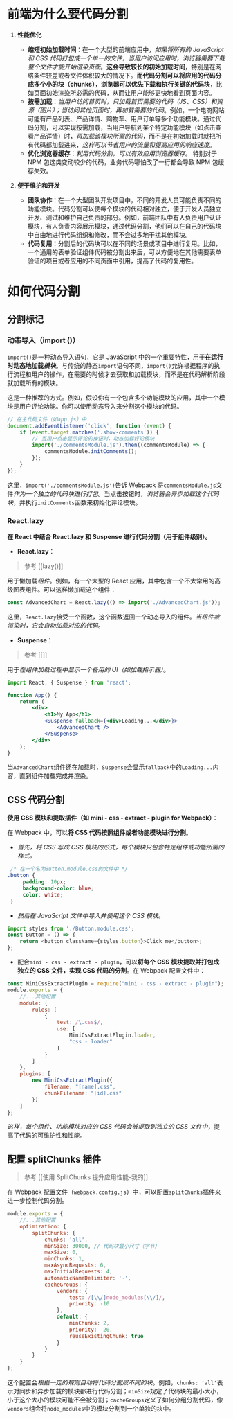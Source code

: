 # 前端为什么要代码分割

1. **性能优化**

    - **缩短初始加载时间**：在一个大型的前端应用中，*如果将所有的 JavaScript 和 CSS 代码打包成一个单一的文件，当用户访问应用时，浏览器需要下载整个文件才能开始渲染页面*。**这会导致较长的初始加载时间**，特别是在网络条件较差或者文件体积较大的情况下。**而代码分割可以将应用的代码分成多个小的块（chunks），浏览器可以优先下载和执行关键的代码块**，比如页面初始渲染所必需的代码，从而让用户能够更快地看到页面内容。
    - **按需加载**：*当用户访问首页时，只加载首页需要的代码（JS、CSS）和资源（图片）；当访问其他页面时，再加载需要的代码*。例如，一个电商网站可能有产品列表、产品详情、购物车、用户订单等多个功能模块。通过代码分割，可以实现按需加载，当用户导航到某个特定功能模块（如点击查看产品详情）时，*再加载该模块所需的代码*，而不是在初始加载时就把所有代码都加载进来，*这样可以节省用户的流量和提高应用的响应速度*。
    - **优化浏览器缓存**：*利用代码分割，可以有效应用浏览器缓存。* 特别对于 NPM 包这类变动较少的代码，业务代码哪怕改了一行都会导致 NPM 包缓存失效。

2. **便于维护和开发**
    
    - **团队协作**：在一个大型团队开发项目中，不同的开发人员可能负责不同的功能模块。代码分割可以使每个模块的代码相对独立，便于开发人员独立开发、测试和维护自己负责的部分。例如，前端团队中有人负责用户认证模块，有人负责内容展示模块，通过代码分割，他们可以在自己的代码块中自由地进行代码组织和修改，而不会过多地干扰其他模块。
    - **代码复用**：分割后的代码块可以在不同的场景或项目中进行复用。比如，一个通用的表单验证组件代码被分割出来后，可以方便地在其他需要表单验证的项目或者应用的不同页面中引用，提高了代码的复用性。

# 如何代码分割

## 分割标记

### 动态导入（import ()）

`import()`是一种动态导入语句，它是 JavaScript 中的一个重要特性，用于**在运行时动态地加载*模块***。与传统的静态`import`语句不同，`import()`允许根据程序的执行流程和用户的操作，在需要的时候才去获取和加载模块，而不是在代码解析阶段就加载所有的模块。

这是一种推荐的方式。例如，假设你有一个包含多个功能模块的应用，其中一个模块是用户评论功能。你可以使用动态导入来分割这个模块的代码。

```js
// 在主代码文件（如app.js）中
document.addEventListener('click', function (event) {
    if (event.target.matches('.show-comments')) {
        // 当用户点击显示评论的按钮时，动态加载评论模块
        import('./commentsModule.js').then((commentsModule) => {
            commentsModule.initComments();
        });
    }
});
```

这里，`import('./commentsModule.js')`告诉 Webpack 将`commentsModule.js`文件*作为一个独立的代码块进行打包*。当点击按钮时，*浏览器会异步加载这个代码块*，并执行`initComments`函数来初始化评论模块。

### React.lazy

**在 React 中结合 React.lazy 和 Suspense 进行代码分割（用于组件级别）。**

- **React.lazy**：

> 参考 [[lazy()]]

用于懒加载*组件*。例如，有一个大型的 React 应用，其中包含一个不太常用的高级图表组件。可以这样懒加载这个组件：

```js
const AdvancedChart = React.lazy(() => import('./AdvancedChart.js'));
```

这里，`React.lazy`接受一个函数，这个函数返回一个动态导入的组件。*当组件被渲染时，它会自动加载对应的代码*。

- **Suspense**：

> 参考 [[<Suspense>]]

用于*在组件加载过程中显示一个备用的 UI（如加载指示器）*。
  
```jsx
import React, { Suspense } from 'react';

function App() {
    return (
        <div>
            <h1>My App</h1>
            <Suspense fallback={<div>Loading...</div>}>
                <AdvancedChart />
            </Suspense>
        </div>
    );
}
```

当`AdvancedChart`组件还在加载时，`Suspense`会显示`fallback`中的`Loading...`内容，直到组件加载完成并渲染。


## CSS 代码分割

**使用 CSS 模块和提取插件（如 mini - css - extract - plugin for Webpack）**：

在 Webpack 中，可以**将 CSS 代码按照组件或者功能模块进行分割**。

- *首先，将 CSS 写成 CSS 模块的形式，每个模块只包含特定组件或功能所需的样式。*

```css
 /* 在一个名为Button.module.css的文件中 */
.button {
     padding: 10px;
     background-color: blue;
     color: white;
 }
```

- *然后在 JavaScript 文件中导入并使用这个 CSS 模块。*

```js
import styles from './Button.module.css';
const Button = () => {
    return <button className={styles.button}>Click me</button>;
};
```

- 配合`mini - css - extract - plugin`，可以**将每个 CSS 模块提取并打包成独立的 CSS 文件，实现 CSS 代码的分割**。在 Webpack 配置文件中：

```js
const MiniCssExtractPlugin = require("mini - css - extract - plugin");
module.exports = {
    //...其他配置
    module: {
        rules: [
            {
                test: /\.css$/,
                use: [
                    MiniCssExtractPlugin.loader,
                    "css - loader"
                ]
            }
        ]
    },
    plugins: [
        new MiniCssExtractPlugin({
            filename: "[name].css",
            chunkFilename: "[id].css"
        })
    ]
};
```

*这样，每个组件、功能模块对应的 CSS 代码会被提取到独立的 CSS 文件中*，提高了代码的可维护性和性能。

## 配置 splitChunks 插件

> 参考 [[使用 SplitChunks 提升应用性能-我的]]

在 Webpack 配置文件（`webpack.config.js`）中，可以配置`splitChunks`插件来进一步控制代码分割。

```js
module.exports = {
    //...其他配置
    optimization: {
        splitChunks: {
            chunks: 'all',
            minSize: 30000, // 代码块最小尺寸（字节）
            maxSize: 0,
            minChunks: 1,
            maxAsyncRequests: 6,
            maxInitialRequests: 4,
            automaticNameDelimiter: '~',
            cacheGroups: {
                vendors: {
                    test: /[\\/]node_modules[\\/]/,
                    priority: -10
                },
                default: {
                    minChunks: 2,
                    priority: -20,
                    reuseExistingChunk: true
                }
            }
        }
    }
};
```

这个配置会*根据一定的规则自动将代码分割成不同的块*。例如，`chunks: 'all'`表示对同步和异步加载的模块都进行代码分割；`minSize`规定了代码块的最小大小，小于这个大小的模块可能不会被分割；`cacheGroups`定义了如何分组分割代码，像`vendors`组会将`node_modules`中的模块分割到一个单独的块中。